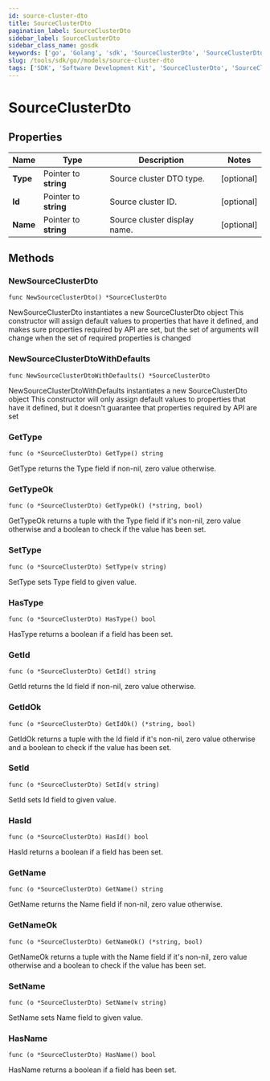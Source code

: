 ```yaml
---
id: source-cluster-dto
title: SourceClusterDto
pagination_label: SourceClusterDto
sidebar_label: SourceClusterDto
sidebar_class_name: gosdk
keywords: ['go', 'Golang', 'sdk', 'SourceClusterDto', 'SourceClusterDto'] 
slug: /tools/sdk/go//models/source-cluster-dto
tags: ['SDK', 'Software Development Kit', 'SourceClusterDto', 'SourceClusterDto']
---
```


# SourceClusterDto

## Properties

Name | Type | Description | Notes
------------ | ------------- | ------------- | -------------
**Type** | Pointer to **string** | Source cluster DTO type. | [optional] 
**Id** | Pointer to **string** | Source cluster ID. | [optional] 
**Name** | Pointer to **string** | Source cluster display name. | [optional] 

## Methods

### NewSourceClusterDto

`func NewSourceClusterDto() *SourceClusterDto`

NewSourceClusterDto instantiates a new SourceClusterDto object
This constructor will assign default values to properties that have it defined,
and makes sure properties required by API are set, but the set of arguments
will change when the set of required properties is changed

### NewSourceClusterDtoWithDefaults

`func NewSourceClusterDtoWithDefaults() *SourceClusterDto`

NewSourceClusterDtoWithDefaults instantiates a new SourceClusterDto object
This constructor will only assign default values to properties that have it defined,
but it doesn't guarantee that properties required by API are set

### GetType

`func (o *SourceClusterDto) GetType() string`

GetType returns the Type field if non-nil, zero value otherwise.

### GetTypeOk

`func (o *SourceClusterDto) GetTypeOk() (*string, bool)`

GetTypeOk returns a tuple with the Type field if it's non-nil, zero value otherwise
and a boolean to check if the value has been set.

### SetType

`func (o *SourceClusterDto) SetType(v string)`

SetType sets Type field to given value.

### HasType

`func (o *SourceClusterDto) HasType() bool`

HasType returns a boolean if a field has been set.

### GetId

`func (o *SourceClusterDto) GetId() string`

GetId returns the Id field if non-nil, zero value otherwise.

### GetIdOk

`func (o *SourceClusterDto) GetIdOk() (*string, bool)`

GetIdOk returns a tuple with the Id field if it's non-nil, zero value otherwise
and a boolean to check if the value has been set.

### SetId

`func (o *SourceClusterDto) SetId(v string)`

SetId sets Id field to given value.

### HasId

`func (o *SourceClusterDto) HasId() bool`

HasId returns a boolean if a field has been set.

### GetName

`func (o *SourceClusterDto) GetName() string`

GetName returns the Name field if non-nil, zero value otherwise.

### GetNameOk

`func (o *SourceClusterDto) GetNameOk() (*string, bool)`

GetNameOk returns a tuple with the Name field if it's non-nil, zero value otherwise
and a boolean to check if the value has been set.

### SetName

`func (o *SourceClusterDto) SetName(v string)`

SetName sets Name field to given value.

### HasName

`func (o *SourceClusterDto) HasName() bool`

HasName returns a boolean if a field has been set.


